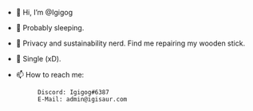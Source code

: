 - 👋 Hi, I’m @Igigog
- 👀 Probably sleeping.
- 🌱 Privacy and sustainability nerd. Find me repairing my wooden stick.
- 💞️ Single (xD).
- 📫 How to reach me: 

            Discord: Igigog#6387
            E-Mail: admin@igisaur.com

<!---
Igigog/Igigog is a ✨ special ✨ repository because its `README.md` (this file) appears on your GitHub profile.
You can click the Preview link to take a look at your changes.
--->
